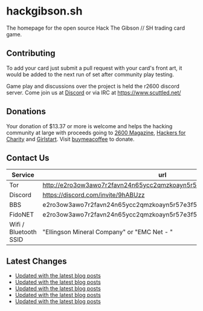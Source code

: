 # hackgibson.sh
The homepage for the open source Hack The Gibson // SH trading card game.


## Contributing

To add your card just submit a pull request with your card's front art, it would be added to the next run of set after community play testing.

Game play and discussions over the project is held the r2600 discord server. Come join us at [Discord](https://discord.com/invite/9hABUzz) or via IRC at https://www.scuttled.net/


## Donations

Your donation of $13.37 or more is welcome and helps the hacking community at large with proceeds going to [2600 Magazine](https://2600.com/), [Hackers for Charity](https://hackersforcharity.org) and [Girlstart](https://girlstart.org).  Visit [buymeacoffee](https://www.buymeacoffee.com/hackgibson.sh) to donate.


## Contact Us

Service | url
-|-
Tor | http://e2ro3ow3awo7r2favn24n65ycc2qmzkoayn5r57e3f56nvjwdcgg32ad.onion
Discord | https://discord.com/invite/9hABUzz
BBS | e2ro3ow3awo7r2favn24n65ycc2qmzkoayn5r57e3f56nvjwdcgg32ad.onion:23
FidoNET | e2ro3ow3awo7r2favn24n65ycc2qmzkoayn5r57e3f56nvjwdcgg32ad.onion:24554
Wifi / Bluetooth SSID | "Ellingson Mineral Company" or "EMC Net - <fidonet address>"

## Latest Changes
<!-- BLOG-POST-LIST:START -->
- [Updated with the latest blog posts](https://github.com/DFW2600/hackgibson.sh/commit/29cad606b882737a12189487e25b93e2935127c7)
- [Updated with the latest blog posts](https://github.com/DFW2600/hackgibson.sh/commit/d365dd1ab98febee3aff2f4a77f39c5dde4e195c)
- [Updated with the latest blog posts](https://github.com/DFW2600/hackgibson.sh/commit/f85a03d95d1fe2267c5cfac57dcfae10ab9fc26a)
- [Updated with the latest blog posts](https://github.com/DFW2600/hackgibson.sh/commit/2f7b830cb0c04f441b911a6f0dd4ea656c6fdd42)
- [Updated with the latest blog posts](https://github.com/DFW2600/hackgibson.sh/commit/e0ba72a910a317559e831754cfa5ab6440fd0b34)
<!-- BLOG-POST-LIST:END -->

